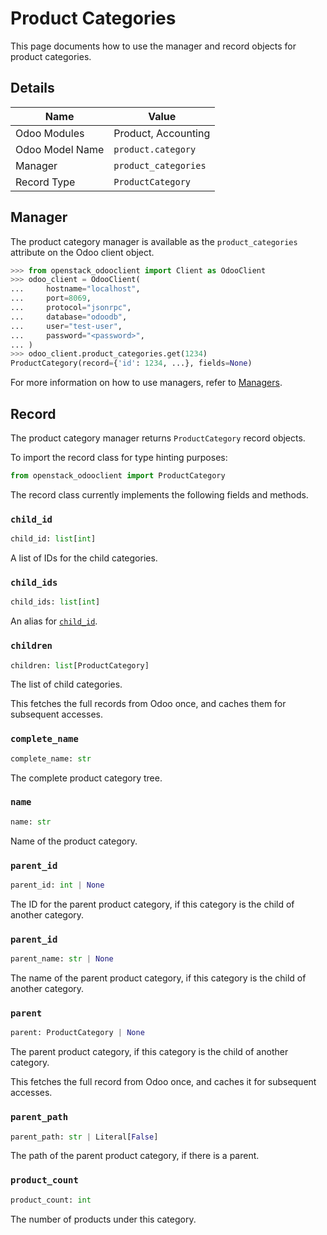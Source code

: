 # Product Categories

This page documents how to use the manager and record objects
for product categories.

## Details

| Name            | Value                |
|-----------------|----------------------|
| Odoo Modules    | Product, Accounting  |
| Odoo Model Name | `product.category`   |
| Manager         | `product_categories` |
| Record Type     | `ProductCategory`    |

## Manager

The product category manager is available as the `product_categories`
attribute on the Odoo client object.

```python
>>> from openstack_odooclient import Client as OdooClient
>>> odoo_client = OdooClient(
...     hostname="localhost",
...     port=8069,
...     protocol="jsonrpc",
...     database="odoodb",
...     user="test-user",
...     password="<password>",
... )
>>> odoo_client.product_categories.get(1234)
ProductCategory(record={'id': 1234, ...}, fields=None)
```

For more information on how to use managers, refer to [Managers](index.md).

## Record

The product category manager returns `ProductCategory` record objects.

To import the record class for type hinting purposes:

```python
from openstack_odooclient import ProductCategory
```

The record class currently implements the following fields and methods.

### `child_id`

```python
child_id: list[int]
```

A list of IDs for the child categories.

### `child_ids`

```python
child_ids: list[int]
```

An alias for [`child_id`](#child_id).

### `children`

```python
children: list[ProductCategory]
```

The list of child categories.

This fetches the full records from Odoo once,
and caches them for subsequent accesses.

### `complete_name`

```python
complete_name: str
```

The complete product category tree.

### `name`

```python
name: str
```

Name of the product category.

### `parent_id`

```python
parent_id: int | None
```

The ID for the parent product category, if this category
is the child of another category.

### `parent_id`

```python
parent_name: str | None
```

The name of the parent product category, if this category
is the child of another category.

### `parent`

```python
parent: ProductCategory | None
```

The parent product category, if this category
is the child of another category.

This fetches the full record from Odoo once,
and caches it for subsequent accesses.

### `parent_path`

```python
parent_path: str | Literal[False]
```

The path of the parent product category, if there is a parent.

### `product_count`

```python
product_count: int
```

The number of products under this category.
